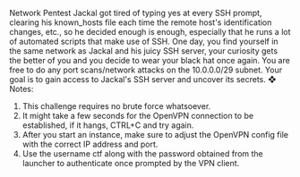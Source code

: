 Network Pentest
Jackal got tired of typing yes at every SSH prompt, clearing his known_hosts file each time the remote host's identification changes, etc., so he decided enough is enough, especially that he runs a lot of automated scripts that make use of SSH.
One day, you find yourself in the same network as Jackal and his juicy SSH server, your curiosity gets the better of you and you decide to wear your black hat once again.
You are free to do any port scans/network attacks on the 10.0.0.0/29 subnet. Your goal is to gain access to Jackal's SSH server and uncover its secrets.
❖ Notes:
1. This challenge requires no brute force whatsoever.
2. It might take a few seconds for the OpenVPN connection to be established, if it hangs, CTRL+C and try again.
3. After you start an instance, make sure to adjust the OpenVPN config file with the correct IP address and port.
4. Use the username ctf along with the password obtained from the launcher to authenticate once prompted by the VPN client.
